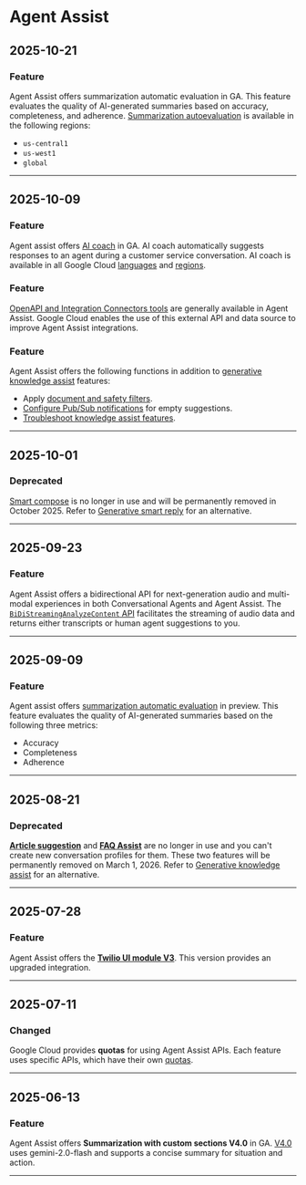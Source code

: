 # Agent Assist

## 2025-10-21

### Feature

Agent Assist offers summarization automatic evaluation in GA. This feature evaluates the quality of AI-generated summaries based on accuracy, completeness, and adherence. [Summarization autoevaluation](https://cloud.google.com/agent-assist/docs/summarization-autoeval-metrics) is available in the following regions:

* `us-central1`
* `us-west1`
* `global`

---
## 2025-10-09

### Feature

Agent assist offers [AI coach](https://docs.cloud.google.com/agent-assist/docs/ai-coach-overview) in GA. AI coach automatically suggests responses to an agent during a customer service conversation. AI coach is available in all Google Cloud [languages](https://docs.cloud.google.com/agent-assist/docs/languages) and [regions](https://docs.cloud.google.com/agent-assist/docs/regionalization).

### Feature

[OpenAPI and Integration Connectors tools](https://docs.cloud.google.com/agent-assist/docs/tools) are generally available in Agent Assist. Google Cloud enables the use of this external API and data source to improve Agent Assist integrations.

### Feature

Agent Assist offers the following functions in addition to [generative knowledge assist](https://docs.cloud.google.com/agent-assist/docs/generative-knowledge-assist) features:

* Apply [document and safety filters](https://docs.cloud.google.com/agent-assist/docs/ka-filters).
* [Configure Pub/Sub notifications](https://docs.cloud.google.com/agent-assist/docs/pubsub-notifications) for empty suggestions.
* [Troubleshoot knowledge assist features](https://docs.cloud.google.com/agent-assist/docs/troubleshoot-ka).

---
## 2025-10-01

### Deprecated

[Smart compose](https://docs.cloud.google.com/agent-assist/priv/docs/smart-compose) is no longer in use and will be permanently removed in October 2025. Refer to [Generative smart reply](https://docs.cloud.google.com/agent-assist/priv/docs/generative-smart-reply) for an alternative.

---
## 2025-09-23

### Feature

Agent Assist offers a bidirectional API for next-generation audio and multi-modal experiences in both Conversational Agents and Agent Assist. The [`BiDiStreamingAnalyzeContent` API](https://cloud.google.com/agent-assist/docs/bidi-stream-api) facilitates the streaming of audio data and returns either transcripts or human agent suggestions to you.

---
## 2025-09-09

### Feature

Agent assist offers [summarization automatic evaluation](https://cloud.google.com/agent-assist/docs/summarization-autoeval-guide) in preview. This feature evaluates the quality of AI-generated summaries based on the following three metrics:

* Accuracy
* Completeness
* Adherence

---
## 2025-08-21

### Deprecated

[**Article suggestion**](https://cloud.google.com/agent-assist/docs/article-suggestion) and [**FAQ Assist**](https://cloud.google.com/agent-assist/docs/faq) are no longer in use and you can't create new conversation profiles for them. These two features will be permanently removed on March 1, 2026. Refer to [Generative knowledge assist](https://cloud.google.com/agent-assist/docs/generative-knowledge-assist) for an alternative.

---
## 2025-07-28

### Feature

Agent Assist offers the **[Twilio UI module V3](https://cloud.google.com/agent-assist/docs/twilio)**. This version provides an upgraded integration.

---
## 2025-07-11

### Changed

Google Cloud provides **quotas** for using Agent Assist APIs. Each feature uses specific APIs, which have their own [quotas](https://cloud.google.com/agent-assist/docs/quotas).

---
## 2025-06-13

### Feature

Agent Assist offers **Summarization with custom sections V4.0** in GA. [V4.0](https://cloud.google.com/agent-assist/docs/summarization-with-custom-sections) uses gemini-2.0-flash and supports a concise summary for situation and action.

---
